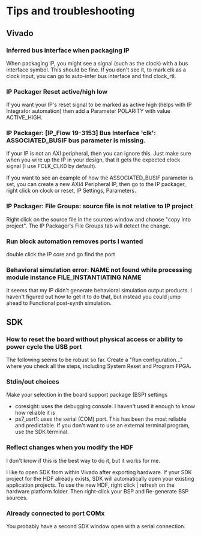 # Tips and troubleshooting

## Vivado

### Inferred bus interface when packaging IP

When packaging IP, you might see a signal (such as the clock) with a bus interface symbol. This should be fine. If you don't see it, to mark clk as a clock input, you can go to auto-infer bus interface and find clock_rtl.

### IP Packager Reset active/high low

If you want your IP's reset signal to be marked as active high (helps with IP Integrator automation) then add a Parameter POLARITY with value ACTIVE_HIGH.

### IP Packager: [IP_Flow 19-3153] Bus Interface 'clk': ASSOCIATED_BUSIF bus parameter is missing.

If your IP is not an AXI peripheral, then you can ignore this. Just make sure when you wire up the IP in your design, that it gets the expected clock signal (I use FCLK_CLK0 by default).

If you want to see an example of how the ASSOCIATED_BUSIF parameter is set, you can create a new AXI4 Peripheral IP, then go to the IP packager, right click on clock or reset, IP Settings, Parameters.

### IP Packager: File Groups: source file is not relative to IP project

Right click on the source file in the sources window and choose "copy into project". The IP Packager's File Groups tab will detect the change.

### Run block automation removes ports I wanted

double click the IP core and go find the port

### Behavioral simulation error: NAME not found while processing module instance FILE_INSTANTIATING NAME

It seems that my IP didn't generate behavioral simulation output products. I haven't figured out how to get it to do that, but instead you could jump ahead to Functional post-synth simulation.


## SDK

### How to reset the board without physical access or ability to power cycle the USB port

The following seems to be robust so far. Create a "Run configuration..." where you check all the steps, including System Reset and Program FPGA.

### Stdin/out choices

Make your selection in the board support package (BSP) settings

* coresight: uses the debugging console. I haven't used it enough to know how reliable it is
* ps7_uart1: uses the serial (COM) port. This has been the most reliable and predictable. If you don't want to use an external terminal program, use the SDK terminal.

### Reflect changes when you modify the HDF

I don't know if this is the best way to do it, but it works for me. 

I like to open SDK from within Vivado after exporting hardware. If your SDK project for the HDF already exists, SDK will automatically open your existing application projects. To use the new HDF, right click | refresh on the hardware platform folder. Then right-click your BSP and Re-generate BSP sources.

### Already connected to port COMx

You probably have a second SDK window open with a serial connection.
